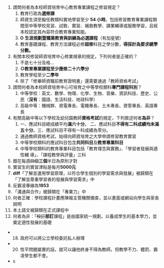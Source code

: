 1. 請問何者為本校師資培育中心教育專業課程之修習規定？
	1. 教育行政為**選修課**
	2. 師資生須至擬任教類科實地學習至少 **54 小時**。包括修習教育專業課程期間至中等學校見習、試敎、實習、補救教學、課業輔導或服務學習，且經本校認定其內容符合教育專業知能。
	3. **O** **生涯規劃暨職業教育與訓練為必選課程**（有加星號）
	4. 教育基礎課程、教育方法課程必修**超修**科目之學分數，**得採計為要求總學分數。**
2.  有關本校修習師資培育中心修業規章的規定，下列何者是正確的？
	1. 不是七十分及格...
	2. **Ｏ教育專業課程至少應修二十六學分**
	3. 教育學程至少**二學年**
	4. 除了「修畢師資職前教育證明書」還需要通過「教師資格考試」
3. 請問何者為本校師資培育中心可培育之中等學校類科**專門課程科別**？
	1. 中等學校：英文、數學、物理、化學、生物、音樂、資訊科技、歷史、公民（**沒有**：國語、生活科技、地球科學）
	2. 高級中等：機械群、資電專長、電機專長、土木專長、資管專長、英語專長
4. 有關高級中等以下學校及幼兒園教師**資格考試**的規定，下列敘述何者**為非**？
	1. 一、應試科目總成績平均**滿六十分**。 二、應試科目**不得有二科成績均未滿五十分**。三、應試科目不得有一科成績為零分。
	2. 通過教師資格考試，始得向師資培育之大學申請修習教育實習
	3. 中等學校類科的應試科目包含**共同科目**及**教育專業科目**
	4. 中等學校類科的教育專業科目包括「教育理念與實務」、「學習者發展與適性輔 導」、「課程教學與評量」三科
5. 錯在每週~~四個~~**三個**半日為原則才對
6. 實習生的實習津貼是每月**5000元**
7. **diff**「了解並運用學習原理，以符合學生個別的學習需求與發展」被歸類在「了解並尊重學習者的發展與學習需求」中
8. 反霸凌專線為**1953**
9. 「溝通與合作」被歸類在「專業力」中
10. 何者正確：學校課程計畫應陳報主管機關備查，並以書面或網站向學生與家長說明
11. 本土語文被歸類在正式課程中
12. 何者為非：「~~校訂~~**部訂**課程」是由國家統一規劃，以養成學生的基本學力，並奠定適性發展的基礎
- 18. 政府可以將公立學校委託私人辦理
- 20. 性平問題屬實的話，就可以讓他終身不得為教師。但教學不力、體罰、霸凌學生都不會。
- s